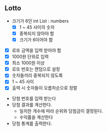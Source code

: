 ## Lotto

- 크기가 6인 int List : numbers
    - [x] 1 ~ 45 사이의 숫자
    - [x] 중복되지 않아야 함
    - [x] 크기가 6이어야 함

- [x] 로또 금액을 입력 받아야 함
- [x] 1000원 단위로 입력
- [x] 최소 1000원 이상
- [x] 로또 번호는 랜덤으로 설정
- [x] 숫자들끼리 중복되지 않도록
- [x] 1 ~ 45 사이
- [x] 출력 시 숫자들이 오름차순으로 정렬

- 당첨 번호를 입력 받는다
- 당첨 결과를 계산한다.
  - 일치한 개수에 따라 순위와 당첨금이 결정된다.
  - 수익률을 계산한다
- 당첨 통계를 출력한다.
